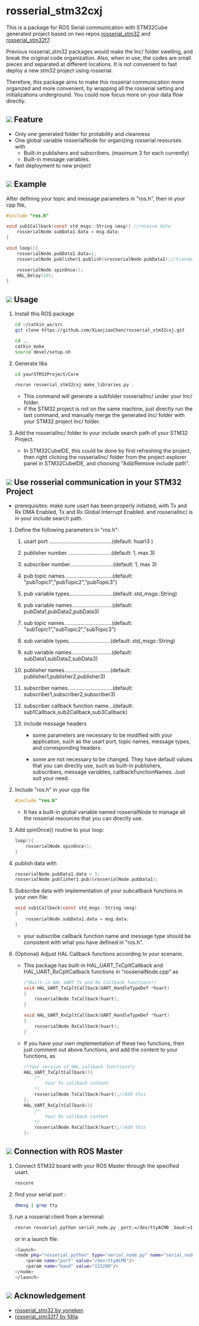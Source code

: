# rosserial_stm32cxj

This is a package for ROS Serial communication with STM32Cube generated project based on two repos [rosserial_stm32](https://github.com/yoneken/rosserial_stm32) and [rosserial_stm32f7](https://github.com/fdila/rosserial_stm32f7). 

Previous rosserial_stm32 packages would make the Inc/ folder swelling,  and break the original code organization.  Also, when in use, the codes are small pieces and separated at different locations. It is not convenient to fast deploy a new stm32 project using rosserial.

Therefore, this package aims to make this rosserial communication more organized and more convenient, by wrapping all the rosserial setting and initializations underground. You could now focus more on your data flow directly. 


## ![](https://via.placeholder.com/15/1589F0/000000?text=+) Feature
* Only one generated folder for protability and cleanness
* One global variable rosserialNode for organizing rosserial resourses with
    * Built-in publishers and subscribers. (maximum 3 for each currently)
    * Built-in message variables.
* fast deployment to new project

## ![](https://via.placeholder.com/15/1589F0/000000?text=+) Example
After defining your topic and message parameters in "ros.h", then in your cpp file,
 ```c
 #include "ros.h"

 void sub1Callback(const std_msgs::String &msg){ //receive data
     rosserialNode.subData1.data = msg.data; 
 }

 void loop(){
     rosserialNode.pubData1.data=1;
     rosserialNode.publisher1.publish(&rosserialNode.pubData1);//transmit data

     rosserialNode.spinOnce();
     HAL_Delay(10);
 }
 ```
## ![](https://via.placeholder.com/15/1589F0/000000?text=+) Usage
1. Install this ROS package
    ```sh
    cd ~/catkin_ws/src
    git clone https://github.com/XiaojiaoChen/rosserial_stm32cxj.git
    ```
    ```sh
    cd ..
    catkin_make
    source devel/setup.sh
    ```
2. Generate libs

    ```sh
    cd yourSTM32Project/Core

    rosrun rosserial_stm32cxj make_libraries.py .
    ```

    * This command will generate a subfolder rosserialInc/ under your Inc/ folder. 
    * if the STM32 project is not on the same machine, just directly run the last command, and manually merge the generated Inc/ folder with your STM32 project Inc/ folder.

3. Add the rosserialInc/ folder to your include search path of your STM32 Project. 

    * In STM32CubeIDE, this could be done by first refreshing the project, then right clicking the rosserialInc/ folder from the project explorer panel in STM32CubeIDE, and choosing "Add/Remove include path". 


## ![](https://via.placeholder.com/15/1589F0/000000?text=+) Use rosserial communication in your STM32 Project
* prerequisites: make sure usart has been properly initiated, with Tx and Rx DMA Enabled, Tx and Rx Global Interrupt Enabled. and rosserialInc/ is in your include search path.

1. Define the following parameters in "ros.h":

    1. usart port ..........................................(default: huart3   )
    2. publisher number. ............................(default: 1, max 3)
    2. subscriber number.............................(default: 1, max 3)
    3. pub topic names................................(default: "pubTopic1","pubTopic2","pubTopic3")
    3. pub variable types.............................(default: std_msgs::String)
    3. pub variable names...........................(default: pubData1,pubData2,pubData3)
    3. sub topic names................................(default: "subTopic1","subTopic2","subTopic3")
    3. sub variable types............................(default: std_msgs::String)
    3. sub variable names...........................(default: subData1,subData2,subData3)
    5. publisher names...............................(default: publisher1,publisher2,publisher3)
    6. subscriber names..............................(default: subscriber1,subscriber2,subscriber3)
    7. subscriber callback function name...(default: sub1Callback,sub2Callback,sub3Callback)
    8. include message headers

        * some parameters are necessary to be modified with your application, such as the usart port, topic names,  message types, and corresponding headers.

        * some are not necessary to be changed. They have default values that you can directly use, such as built-in publishers, subscribers, message variables, callbackFunctionNames. Just suit your need.

2. Include "ros.h" in your cpp file
    ```c
    #include "ros.h"
    ```
    * It has a built-in global variable named rosserialNode to manage all the rosserial resources that you can directly use.

3. Add spinOnce() routine to your loop:
    ```c
    loop(){
        rosserialNode.spinOnce();
    }
    ```
4. publish data with
    ```c
    rosserialNode.pubData1.data = 1;
    rosserialNode.publisher1.pub(&rosserialNode.pubData1);
    ```
5. Subscribe data with implementation of your subcallback functions in your own file:
    ```c
    void sub1Callback(const std_msgs::String &msg)
    {
        rosserialNode.subData1.data = msg.data;
    }
    ```
    * your subscribe callback function name and message type should be consistent with what you have defined in "ros.h".

6. (Optional) Adjust HAL Callback functions according to your scenario.

    * This package has built-in HAL_UART_TxCpltCallback and HAL_UART_RxCpltCallback functions in "rosserialNode.cpp" as
        ```c
        /*Built-in HAL UART Tx and Rx Callback functions*/
        void HAL_UART_TxCpltCallback(UART_HandleTypeDef *huart)
        {
            rosserialNode.TxCallback(huart);    
        }

        void HAL_UART_RxCpltCallback(UART_HandleTypeDef *huart)
        {
            rosserialNode.RxCallback(huart);
        }
        ```
    * If you have your own implementation of these two functions, then just comment out above functions, and add the content to your functions, as
        ```c
        /*Your version of HAL callback functions*/
        HAL_UART_TxCpltCallback(){
            /*
                Your Tx callback content 
            */
            rosserialNode.TxCallback(huart);//Add this
        };
        HAL_UART_RxCpltCallback(){
            /*
                Your Rx callback content 
            */
            rosserialNode.RxCallback(huart);//Add this
        };
        ``` 


## ![](https://via.placeholder.com/15/1589F0/000000?text=+) Connection with ROS Master
1. Connect STM32 board with your ROS Master through the  specified usart.
     ```sh
    roscore
    ```

2. find your serial port :
    ```sh
    dmesg | grep tty
    ```
3. run a rosserial client from a terminal:
    ```sh
    rosrun rosserial_python serial_node.py _port:=/dev/ttyACM0 _baud:=115200
    ```
    or in a launch file:
    ```sh
    <launch>
    <node pkg="rosserial_python" type="serial_node.py" name="serial_node">
        <param name="port" value="/dev/ttyACM0"/>
        <param name="baud" value="115200"/>
    </node>
    </launch>
    ```

## ![](https://via.placeholder.com/15/1589F0/000000?text=+) Acknowledgement
* [rosserial_stm32 by yoneken](https://github.com/yoneken/rosserial_stm32)
* [rosserial_stm32f7 by fdila](https://github.com/fdila/rosserial_stm32f7). 